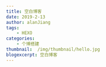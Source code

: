 ```yaml
---
title: 空白博客
date: 2019-2-13
author: alanJiang
tags:
    - HEXO
categories:
    - 个博搭建
thumbnail:  /img/thumbnail/hello.jpg
blogexcerpt: 空白博客
---
```

